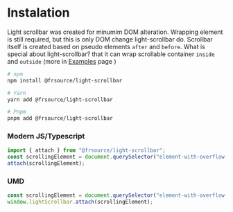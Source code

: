 # Instalation

Light scrollbar was created for minumim DOM alteration. Wrapping element is still required, but this is only DOM change light-scrollbar do. Scrollbar itself is created based on pseudo elements `after` and `before`. What is special about light-scrollbar? that it can wrap scrollable container `inside` and `outside` (more in [Examples](/examples/default) page )

```bash
# npm
npm install @frsource/light-scrollbar

# Yarn
yarn add @frsource/light-scrollbar

# Pnpm
pnpm add @frsource/light-scrollbar
```

### Modern JS/Typescript

```ts
import { attach } from "@frsource/light-scrollbar";
const scrollingElement = document.querySelector("element-with-overflow-auto");
attach(scrollingElement);
```

### UMD

```js
const scrollingElement = document.querySelector("element-with-overflow-auto");
window.lightScrollbar.attach(scrollingElement);
```
